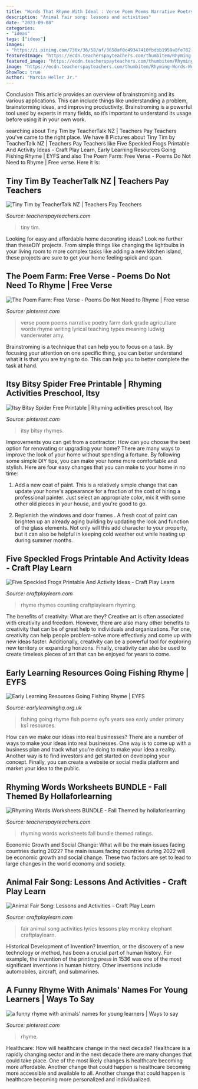 ```yaml
---
title: "Words That Rhyme With Ideal : Verse Poem Poems Narrative Poetry Farm Dark Grade Agriculture Words Rhyme Writing Lyrical Teaching Types Meaning Ludwig Vanderwater Amy"
description: "Animal fair song: lessons and activities"
date: "2023-09-08"
categories:
- "ideas"
tags: ["ideas"]
images:
- "https://i.pinimg.com/736x/36/58/af/3658af0c49347410fbdbb1959a8fe782--goodbye-poem-to-say-goodbye.jpg"
featuredImage: "https://ecdn.teacherspayteachers.com/thumbitem/Rhyming-Words-Worksheets-BUNDLE-Fall-Themed-4012442-1534796626/original-4012442-1.jpg"
featured_image: "https://ecdn.teacherspayteachers.com/thumbitem/Rhyming-Words-Worksheets-BUNDLE-Fall-Themed-4012442-1534796626/original-4012442-1.jpg"
image: "https://ecdn.teacherspayteachers.com/thumbitem/Rhyming-Words-Worksheets-BUNDLE-Fall-Themed-4012442-1534796626/original-4012442-1.jpg"
ShowToc: true
author: "Marcia Heller Jr."
---
```



Conclusion
This article provides an overview of brainstroming and its various applications. This can include things like understanding a problem, brainstorming ideas, and improving productivity. Brainstroming is a powerful tool used by experts in many fields, so it’s important to understand its usage before using it in your own work.

	

		
searching about Tiny Tim by TeacherTalk NZ | Teachers Pay Teachers you've came to the right place. We have 8 Pictures about Tiny Tim by TeacherTalk NZ | Teachers Pay Teachers like Five Speckled Frogs Printable And Activity Ideas - Craft Play Learn, Early Learning Resources Going Fishing Rhyme | EYFS and also The Poem Farm: Free Verse - Poems Do Not Need to Rhyme | Free verse. Here it is:
		
    
## Tiny Tim By TeacherTalk NZ | Teachers Pay Teachers

<img loading=lazy src="https://ecdn.teacherspayteachers.com/thumbitem/Tiny-Tim-3490989-1510599628/original-3490989-1.jpg" onerror="this.onerror=null;this.src='https://tse1.mm.bing.net/th?id=OIP.Xf2T5BnNTsO6vUk3-5k2gAAAAA&amp;pid=15.1';" alt="Tiny Tim by TeacherTalk NZ | Teachers Pay Teachers">

_Source: teacherspayteachers.com_

>tiny tim. 

	

Looking for easy and affordable home decorating ideas? Look no further than theseDIY projects. From simple things like changing the lightbulbs in your living room to more complex tasks like adding a new kitchen island, these projects are sure to get your home feeling spick and span.

    
## The Poem Farm: Free Verse - Poems Do Not Need To Rhyme | Free Verse

<img loading=lazy src="https://i.pinimg.com/originals/06/cd/93/06cd9357418f8fc89eb9b521ee9700cb.png" onerror="this.onerror=null;this.src='https://tse4.mm.bing.net/th?id=OIP.BJCVfG5j98eHsp9lIQXb7gAAAA&amp;pid=15.1';" alt="The Poem Farm: Free Verse - Poems Do Not Need to Rhyme | Free verse">

_Source: pinterest.com_

>verse poem poems narrative poetry farm dark grade agriculture words rhyme writing lyrical teaching types meaning ludwig vanderwater amy. 

	

Brainstroming is a technique that can help you to focus on a task. By focusing your attention on one specific thing, you can better understand what it is that you are trying to do. This can help you to better complete the task at hand.

    
## Itsy Bitsy Spider Free Printable | Rhyming Activities Preschool, Itsy

<img loading=lazy src="https://i.pinimg.com/736x/7a/11/2b/7a112b1a76e16815378cad5493c4d94a.jpg" onerror="this.onerror=null;this.src='https://tse4.mm.bing.net/th?id=OIP.E1E6nw3iV-KmYVvXXXl5YAHaKC&amp;pid=15.1';" alt="Itsy Bitsy Spider Free Printable | Rhyming activities preschool, Itsy">

_Source: pinterest.com_

>itsy bitsy rhymes. 

	

Improvements you can get from a contractor: How can you choose the best option for renovating or upgrading your home?
There are many ways to improve the look of your home without spending a fortune. By following some simple DIY tips, you can make your home more comfortable and stylish. Here are four easy changes that you can make to your home in no time:
1. Add a new coat of paint. This is a relatively simple change that can update your home's appearance for a fraction of the cost of hiring a professional painter. Just select an appropriate color, mix it with some other old pieces in your house, and you're good to go.

2. Replenish the windows and door frames . A fresh coat of paint can brighten up an already aging building by updating the look and function of the glass elements. Not only will this add character to your property, but it can also be helpful in keeping cold weather out while heating up during summer months.


    
## Five Speckled Frogs Printable And Activity Ideas - Craft Play Learn

<img loading=lazy src="https://www.craftplaylearn.com/wp-content/uploads/2020/01/26.png" onerror="this.onerror=null;this.src='https://tse1.mm.bing.net/th?id=OIP.9WNYeHTsmiqlL06wN7m2dwHaKe&amp;pid=15.1';" alt="Five Speckled Frogs Printable And Activity Ideas - Craft Play Learn">

_Source: craftplaylearn.com_

>rhyme rhymes counting craftplaylearn rhyming. 

	

The benefits of creativity: What are they?
Creative art is often associated with creativity and freedom. However, there are also many other benefits to creativity that can be of great help to individuals and organizations. For one, creativity can help people problem-solve more effectively and come up with new ideas faster. Additionally, creativity can be a powerful tool for exploring new territory or expanding horizons. Finally, creativity can also be used to create timeless pieces of art that can be enjoyed for years to come.

    
## Early Learning Resources Going Fishing Rhyme | EYFS

<img loading=lazy src="https://www.earlylearninghq.org.uk/wp-content/uploads/2013/06/Going-Fishing.jpg3_.jpg" onerror="this.onerror=null;this.src='https://tse4.mm.bing.net/th?id=OIP.qz_L118wNWiGlFUVqp1VOAAAAA&amp;pid=15.1';" alt="Early Learning Resources Going Fishing Rhyme | EYFS">

_Source: earlylearninghq.org.uk_

>fishing going rhyme fish poems eyfs years sea early under primary ks1 resources. 

	

How can we make our ideas into real businesses?
There are a number of ways to make your ideas into real businesses. One way is to come up with a business plan and track what you're doing to make your idea a reality. Another way is to find investors and get started on developing your concept. Finally, you can create a website or social media platform and market your idea to the public.

    
## Rhyming Words Worksheets BUNDLE - Fall Themed By Hollaforlearning

<img loading=lazy src="https://ecdn.teacherspayteachers.com/thumbitem/Rhyming-Words-Worksheets-BUNDLE-Fall-Themed-4012442-1534796626/original-4012442-1.jpg" onerror="this.onerror=null;this.src='https://tse4.mm.bing.net/th?id=OIP.0ANGUdI6fRiQxzRwFYJw_AAAAA&amp;pid=15.1';" alt="Rhyming Words Worksheets BUNDLE - Fall Themed by hollaforlearning">

_Source: teacherspayteachers.com_

>rhyming words worksheets fall bundle themed ratings. 

	

Economic Growth and Social Change: What will be the main issues facing countries during 2022?
The main issues facing countries during 2022 will be economic growth and social change. These two factors are set to lead to large changes in the world economy and society.

    
## Animal Fair Song: Lessons And Activities - Craft Play Learn

<img loading=lazy src="https://www.craftplaylearn.com/wp-content/uploads/2020/01/3.png" onerror="this.onerror=null;this.src='https://tse4.mm.bing.net/th?id=OIP.kdhKxrcxXG7evHUSjcyCUQHaKe&amp;pid=15.1';" alt="Animal Fair Song: Lessons and Activities - Craft Play Learn">

_Source: craftplaylearn.com_

>fair animal song activities lyrics lessons play monkey elephant craftplaylearn. 

	

Historical Development of Invention?
Invention, or the discovery of a new technology or method, has been a crucial part of human history. For example, the invention of the printing press in 1536 was one of the most significant inventions in human history. Other inventions include automobiles, aircraft, and submarines.

    
## A Funny Rhyme With Animals&#039; Names For Young Learners | Ways To Say

<img loading=lazy src="https://i.pinimg.com/736x/36/58/af/3658af0c49347410fbdbb1959a8fe782--goodbye-poem-to-say-goodbye.jpg" onerror="this.onerror=null;this.src='https://tse3.mm.bing.net/th?id=OIP.w39KHeZVAXuCdbddX9SfOwAAAA&amp;pid=15.1';" alt="a funny rhyme with animals&#039; names for young learners | Ways to say">

_Source: pinterest.com_

>rhyme. 

	

Healthcare: How will healthcare change in the next decade?
Healthcare is a rapidly changing sector and in the next decade there are many changes that could take place. One of the most likely changes is healthcare becoming more affordable. Another change that could happen is healthcare becoming more accessible and available to all. Another change that could happen is healthcare becoming more personalized and individualized.

